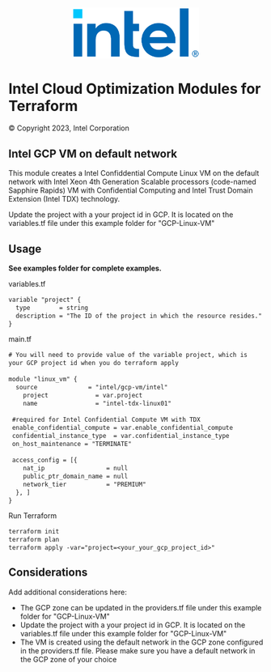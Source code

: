 <p align="center">
  <img src="https://github.com/intel/terraform-intel-gcp-vm/blob/main/images/logo-classicblue-800px.png?raw=true" alt="Intel Logo" width="250"/>
</p>

# Intel Cloud Optimization Modules for Terraform

© Copyright 2023, Intel Corporation

## Intel GCP VM on default network

This module creates a Intel Confiddential Compute Linux VM on the default network with Intel Xeon 4th Generation Scalable processors (code-named Sapphire Rapids) VM with Confidential Computing and Intel Trust Domain Extension (Intel TDX) technology.  

Update the project with a your project id in GCP. It is located on the variables.tf file under this example folder for "GCP-Linux-VM"

## Usage

**See examples folder for complete examples.**

variables.tf

```hcl
variable "project" {
  type        = string
  description = "The ID of the project in which the resource resides."
}
```

main.tf
```hcl
# You will need to provide value of the variable project, which is your GCP project id when you do terraform apply

module "linux_vm" {
  source              = "intel/gcp-vm/intel"
    project             = var.project
    name                = "intel-tdx-linux01"
 
 #required for Intel Confidential Compute VM with TDX
 enable_confidential_compute = var.enable_confidential_compute
 confidential_instance_type  = var.confidential_instance_type
 on_host_maintenance = "TERMINATE"

 access_config = [{
    nat_ip                 = null
    public_ptr_domain_name = null
    network_tier           = "PREMIUM"
  }, ]
}
```



Run Terraform

```hcl
terraform init  
terraform plan
terraform apply -var="project=<your_your_gcp_project_id>" 
```

## Considerations
Add additional considerations here:
- The GCP zone can be updated in the providers.tf file under this example folder for "GCP-Linux-VM"
- Update the project with a your project id in GCP. It is located on the variables.tf file under this example folder for "GCP-Linux-VM"
- The VM is created using the default network in the GCP zone configured in the providers.tf file. Please make sure you have a default network in the GCP zone of your choice
